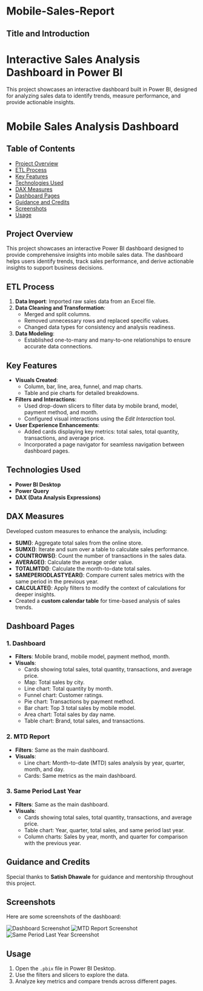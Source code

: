 # Mobile-Sales-Report
## Title and Introduction
# Interactive Sales Analysis Dashboard in Power BI
This project showcases an interactive dashboard built in Power BI, designed for analyzing sales data to identify trends, measure performance, and provide actionable insights.

# Mobile Sales Analysis Dashboard

## Table of Contents
- [Project Overview](#project-overview)
- [ETL Process](#etl-process)
- [Key Features](#key-features)
- [Technologies Used](#technologies-used)
- [DAX Measures](#dax-measures)
- [Dashboard Pages](#dashboard-pages)
- [Guidance and Credits](#guidance-and-credits)
- [Screenshots](#screenshots)
- [Usage](#usage)

## Project Overview
This project showcases an interactive Power BI dashboard designed to provide comprehensive insights into mobile sales data. The dashboard helps users identify trends, track sales performance, and derive actionable insights to support business decisions.

## ETL Process
1. **Data Import**: Imported raw sales data from an Excel file.
2. **Data Cleaning and Transformation**:
   - Merged and split columns.
   - Removed unnecessary rows and replaced specific values.
   - Changed data types for consistency and analysis readiness.
3. **Data Modeling**:
   - Established one-to-many and many-to-one relationships to ensure accurate data connections.

## Key Features
- **Visuals Created**:
  - Column, bar, line, area, funnel, and map charts.
  - Table and pie charts for detailed breakdowns.
- **Filters and Interactions**:
  - Used drop-down slicers to filter data by mobile brand, model, payment method, and month.
  - Configured visual interactions using the *Edit Interaction* tool.
- **User Experience Enhancements**:
  - Added cards displaying key metrics: total sales, total quantity, transactions, and average price.
  - Incorporated a page navigator for seamless navigation between dashboard pages.

## Technologies Used
- **Power BI Desktop**
- **Power Query**
- **DAX (Data Analysis Expressions)**

## DAX Measures
Developed custom measures to enhance the analysis, including:
- **SUM()**: Aggregate total sales from the online store.
- **SUMX()**: Iterate and sum over a table to calculate sales performance.
- **COUNTROWS()**: Count the number of transactions in the sales data.
- **AVERAGE()**: Calculate the average order value.
- **TOTALMTD()**: Calculate the month-to-date total sales.
- **SAMEPERIODLASTYEAR()**: Compare current sales metrics with the same period in the previous year.
- **CALCULATE()**: Apply filters to modify the context of calculations for deeper insights.
- Created a **custom calendar table** for time-based analysis of sales trends.

## Dashboard Pages
### 1. Dashboard
- **Filters**: Mobile brand, mobile model, payment method, month.
- **Visuals**:
  - Cards showing total sales, total quantity, transactions, and average price.
  - Map: Total sales by city.
  - Line chart: Total quantity by month.
  - Funnel chart: Customer ratings.
  - Pie chart: Transactions by payment method.
  - Bar chart: Top 3 total sales by mobile model.
  - Area chart: Total sales by day name.
  - Table chart: Brand, total sales, and transactions.

### 2. MTD Report
- **Filters**: Same as the main dashboard.
- **Visuals**:
  - Line chart: Month-to-date (MTD) sales analysis by year, quarter, month, and day.
  - Cards: Same metrics as the main dashboard.

### 3. Same Period Last Year
- **Filters**: Same as the main dashboard.
- **Visuals**:
  - Cards showing total sales, total quantity, transactions, and average price.
  - Table chart: Year, quarter, total sales, and same period last year.
  - Column charts: Sales by year, month, and quarter for comparison with the previous year.

## Guidance and Credits
Special thanks to **Satish Dhawale** for guidance and mentorship throughout this project.

## Screenshots
Here are some screenshots of the dashboard:

![Dashboard Screenshot](https://github.com/yourusername/yourrepository/blob/main/dashboard.png?raw=true)
![MTD Report Screenshot](https://github.com/yourusername/yourrepository/blob/main/mtd_report.png?raw=true)
![Same Period Last Year Screenshot](https://github.com/yourusername/yourrepository/blob/main/same_period_last_year.png?raw=true)

## Usage
1. Open the `.pbix` file in Power BI Desktop.
2. Use the filters and slicers to explore the data.
3. Analyze key metrics and compare trends across different pages.
